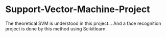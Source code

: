 # Support-Vector-Machine-Project
The theoretical SVM is understood in this project... And a face recognition project is done by this method using Scikitlearn.
